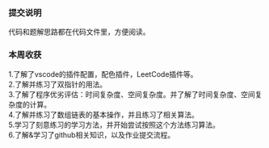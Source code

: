 ### 提交说明
代码和题解思路都在代码文件里，方便阅读。<br>
### 本周收获
1.了解了vscode的插件配置，配色插件，LeetCode插件等。<br>
2.了解并练习了双指针的用法。<br>
3.了解了程序优劣评估：时间复杂度、空间复杂度。并了解了时间复杂度、空间复杂度的计算。<br>
4.了解并练习了数组链表的基本操作，并且练习了相关算法。<br>
5.学习了刻意练习的学习方法，并开始尝试按照这个方法练习算法。<br>
6.了解&学习了github相关知识，以及作业提交流程。<br>
